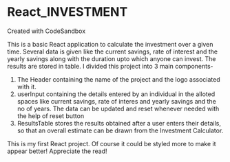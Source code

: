 # React_INVESTMENT
Created with CodeSandbox


This is a basic React application to calculate the investment over a given time. Several data is given like the current savings, rate of interest
and the yearly savings along with the duration upto which anyone can invest. The results are stored in table.
I divided this project into 3 main components- 
1. The Header containing the name of the project and the logo associated with it.
2. userInput containing the details entered by an individual in the alloted spaces like current savings, rate of interes and yearly savings and the no of 
   years. The data can be updated and reset whenever needed with the help of reset button
3. ResultsTable stores the results obtained after a user enters their details, so that an overall estimate can be drawn from the Investment Calculator.


This is my first React project. Of course it could be styled more to make it appear better!
Appreciate the read!

